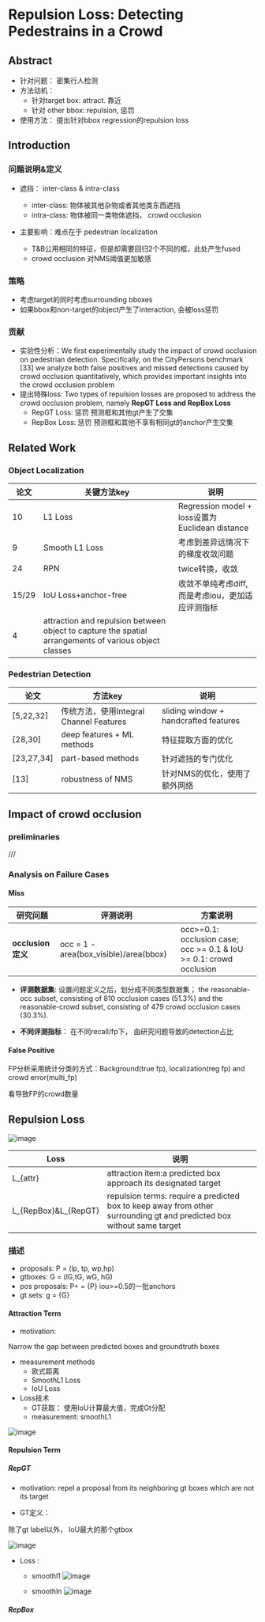 # Repulsion Loss: Detecting Pedestrains in a Crowd

## Abstract

- 针对问题： 密集行人检测
- 方法动机：
  - 针对target box: attract. 靠近
  - 针对 other bbox: repulsion, 惩罚  
- 使用方法： 提出针对bbox regression的repulsion loss


## Introduction

### 问题说明&定义

- 遮挡： inter-class & intra-class
  - inter-class: 物体被其他杂物或者其他类东西遮挡
  - intra-class: 物体被同一类物体遮挡， crowd occlusion

- 主要影响：难点在于 pedestrian localization
  - T&B公用相同的特征，但是却需要回归2个不同的框，此处产生fused
  - crowd occlusion 对NMS阈值更加敏感 

### 策略

- 考虑target的同时考虑surrounding bboxes
- 如果bbox和non-target的object产生了interaction, 会被loss惩罚


### 贡献

- 实验性分析：We first experimentally study the impact of crowd occlusion on pedestrian detection. Specifically, on the CityPersons benchmark [33] we analyze both false positives and missed detections caused by crowd occlusion quantitatively, which provides important insights into the crowd occlusion problem
- 提出特殊loss: Two types of repulsion losses are proposed to address the crowd occlusion problem, namely **RepGT Loss and RepBox Loss**
  - RepGT Loss: 惩罚 预测框和其他gt产生了交集
  - RepBox Loss: 惩罚 预测框和其他不享有相同gt的anchor产生交集


## Related Work

### Object Localization


|论文|关键方法key| 说明|
| --- | --- | --- |
|10   |L1 Loss | Regression model + loss设置为 Euclidean distance|
|9    | Smooth L1 Loss| 考虑到差异远情况下的梯度收敛问题|
|24   | RPN| twice转换，收敛|
|15/29| IoU Loss+anchor-free| 收敛不单纯考虑diff,而是考虑iou，更加适应评测指标|
|4    | attraction and repulsion between object to capture the spatial arrangements of various object classes|


### Pedestrian Detection

|论文|方法key|说明|
| ---|---|---|
|[5,22,32]|传统方法，使用Integral Channel Features|sliding window + handcrafted features|
|[28,30]|deep features + ML methods|特征提取方面的优化|
|[23,27,34]|part-based methods|针对遮挡的专门优化|
|[13]|robustness of NMS|针对NMS的优化，使用了额外网络|


## Impact of crowd occlusion

### preliminaries

///

### Analysis on Failure Cases


#### Miss
|研究问题|评测说明|方案说明|
| --- | --- | --- |
|**occlusion定义**|occ = 1 - area(box_visible)/area(bbox)|occ>=0.1: occlusion case; occ >= 0.1 & IoU >= 0.1: crowd occlusion|

- **评测数据集**: 设置问题定义之后，划分成不同类型数据集； the reasonable-occ subset, consisting of 810 occlusion cases (51.3%) and the reasonable-crowd
subset, consisting of 479 crowd occlusion cases (30.3%).

- **不同评测指标**： 在不同recall/fp下， 由研究问题导致的detection占比


#### False Positive

FP分析采用统计分类的方式：Background(true fp), localization(reg fp) and crowd error(multi_fp)

看导致FP的crowd数量



## Repulsion Loss

![image](https://user-images.githubusercontent.com/26115141/109487916-d40e9600-7abf-11eb-8298-2ee12f567236.png)

|Loss |说明 |
|---| ---|
|L_{attr}|attraction item:a predicted box approach its designated target|
|L_{RepBox}&L_{RepGT}|repulsion terms: require a predicted box to keep away from other surrounding gt and predicted box without same target|


### 描述

- proposals: P = (lp, tp, wp,hp)
- gtboxes: G = (lG,tG, wG, hG)
- pos proposals: P+ = {P} iou>=0.5的一批anchors
- gt sets: g = {G} 

#### Attraction Term

- motivation:

Narrow the gap between predicted boxes and groundtruth boxes

- measurement methods
  - 欧式距离
  - SmoothL1 Loss
  - IoU Loss
- Loss技术
  - GT获取： 使用IoU计算最大值，完成Gt分配
  - measurement: smoothL1

![image](https://user-images.githubusercontent.com/26115141/110114192-31bc1e80-7def-11eb-98f8-3615b84fc150.png)

#### Repulsion Term

##### RepGT

- motivation:
repel a proposal from its neighboring gt boxes which are not its target

- GT定义：

除了gt label以外， IoU最大的那个gtbox

![image](https://user-images.githubusercontent.com/26115141/110114680-00901e00-7df0-11eb-97ff-8f3131b83e7e.png)

- Loss :
  - smoothl1
      ![image](https://user-images.githubusercontent.com/26115141/110118207-f91f4380-7df4-11eb-9567-3c9664ccd56c.png)

  - smoothln
      ![image](https://user-images.githubusercontent.com/26115141/110117345-af822900-7df3-11eb-8e6f-9ccd70a0a4f7.png)





##### RepBox









